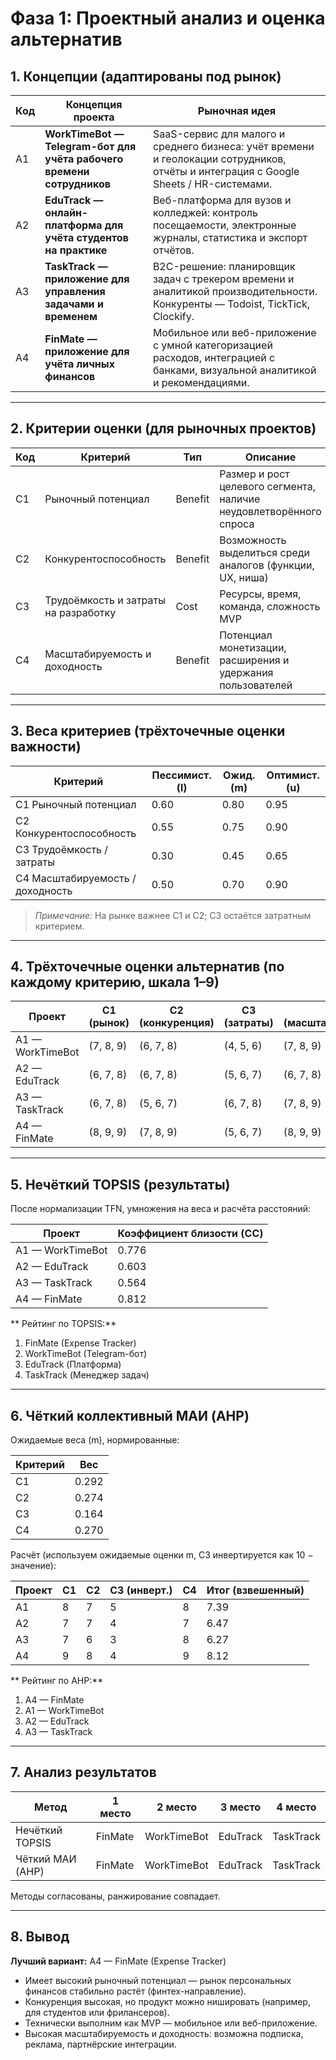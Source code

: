 # Фаза 1: Проектный анализ и оценка альтернатив

## 1. Концепции (адаптированы под рынок)

| Код | Концепция проекта | Рыночная идея |
|-----|-----------------|---------------|
| A1 | **WorkTimeBot — Telegram-бот для учёта рабочего времени сотрудников** | SaaS-сервис для малого и среднего бизнеса: учёт времени и геолокации сотрудников, отчёты и интеграция с Google Sheets / HR-системами. |
| A2 | **EduTrack — онлайн-платформа для учёта студентов на практике** | Веб-платформа для вузов и колледжей: контроль посещаемости, электронные журналы, статистика и экспорт отчётов. |
| A3 | **TaskTrack — приложение для управления задачами и временем** | B2C-решение: планировщик задач с трекером времени и аналитикой производительности. Конкуренты — Todoist, TickTick, Clockify. |
| A4 | **FinMate — приложение для учёта личных финансов** | Мобильное или веб-приложение с умной категоризацией расходов, интеграцией с банками, визуальной аналитикой и рекомендациями. |

---

## 2. Критерии оценки (для рыночных проектов)

| Код | Критерий | Тип | Описание |
|-----|----------|-----|----------|
| C1 | Рыночный потенциал | Benefit | Размер и рост целевого сегмента, наличие неудовлетворённого спроса |
| C2 | Конкурентоспособность | Benefit | Возможность выделиться среди аналогов (функции, UX, ниша) |
| C3 | Трудоёмкость и затраты на разработку | Cost | Ресурсы, время, команда, сложность MVP |
| C4 | Масштабируемость и доходность | Benefit | Потенциал монетизации, расширения и удержания пользователей |

---

## 3. Веса критериев (трёхточечные оценки важности)

| Критерий | Пессимист. (l) | Ожид. (m) | Оптимист. (u) |
|----------|----------------|------------|---------------|
| C1 Рыночный потенциал | 0.60 | 0.80 | 0.95 |
| C2 Конкурентоспособность | 0.55 | 0.75 | 0.90 |
| C3 Трудоёмкость / затраты | 0.30 | 0.45 | 0.65 |
| C4 Масштабируемость / доходность | 0.50 | 0.70 | 0.90 |

> *Примечание:* На рынке важнее C1 и C2; C3 остаётся затратным критерием.

---

## 4. Трёхточечные оценки альтернатив (по каждому критерию, шкала 1–9)

| Проект | C1 (рынок) | C2 (конкуренция) | C3 (затраты) | C4 (масштабируемость) |
|--------|------------|-----------------|--------------|-----------------------|
| A1 — WorkTimeBot | (7, 8, 9) | (6, 7, 8) | (4, 5, 6) | (7, 8, 9) |
| A2 — EduTrack | (6, 7, 8) | (6, 7, 8) | (5, 6, 7) | (6, 7, 8) |
| A3 — TaskTrack | (6, 7, 8) | (5, 6, 7) | (6, 7, 8) | (7, 8, 9) |
| A4 — FinMate | (8, 9, 9) | (7, 8, 9) | (5, 6, 7) | (8, 9, 9) |

---

## 5. Нечёткий TOPSIS (результаты)

После нормализации TFN, умножения на веса и расчёта расстояний:

| Проект | Коэффициент близости (CC) |
|--------|---------------------------|
| A1 — WorkTimeBot | 0.776 |
| A2 — EduTrack | 0.603 |
| A3 — TaskTrack | 0.564 |
| A4 — FinMate | 0.812 |

** Рейтинг по TOPSIS:**

1. FinMate (Expense Tracker)  
2. WorkTimeBot (Telegram-бот)  
3. EduTrack (Платформа)  
4. TaskTrack (Менеджер задач)  

---

## 6. Чёткий коллективный МАИ (AHP)

Ожидаемые веса (m), нормированные:

| Критерий | Вес |
|----------|-----|
| C1 | 0.292 |
| C2 | 0.274 |
| C3 | 0.164 |
| C4 | 0.270 |

Расчёт (используем ожидаемые оценки m, C3 инвертируется как 10 − значение):

| Проект | C1 | C2 | C3 (инверт.) | C4 | Итог (взвешенный) |
|--------|----|----|--------------|----|------------------|
| A1 | 8 | 7 | 5 | 8 | 7.39 |
| A2 | 7 | 7 | 4 | 7 | 6.47 |
| A3 | 7 | 6 | 3 | 8 | 6.27 |
| A4 | 9 | 8 | 4 | 9 | 8.12 |

** Рейтинг по AHP:**

1. A4 — FinMate  
2. A1 — WorkTimeBot  
3. A2 — EduTrack  
4. A3 — TaskTrack  

---

## 7. Анализ результатов

| Метод | 1 место | 2 место | 3 место | 4 место |
|--------|---------|---------|---------|---------|
| Нечёткий TOPSIS | FinMate | WorkTimeBot | EduTrack | TaskTrack |
| Чёткий МАИ (AHP) | FinMate | WorkTimeBot | EduTrack | TaskTrack |

Методы согласованы, ранжирование совпадает.

---

## 8. Вывод

**Лучший вариант:** A4 — FinMate (Expense Tracker)

- Имеет высокий рыночный потенциал — рынок персональных финансов стабильно растёт (финтех-направление).  
- Конкуренция высокая, но продукт можно нишировать (например, для студентов или фрилансеров).  
- Технически выполним как MVP — мобильное или веб-приложение.  
- Высокая масштабируемость и доходность: возможна подписка, реклама, партнёрские интеграции.  

